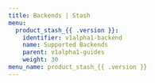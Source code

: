 ```yaml
---
title: Backends | Stash
menu:
  product_stash_{{ .version }}:
    identifier: v1alpha1-backend
    name: Supported Backends
    parent: v1alpha1-guides
    weight: 30
menu_name: product_stash_{{ .version }}
---
```

